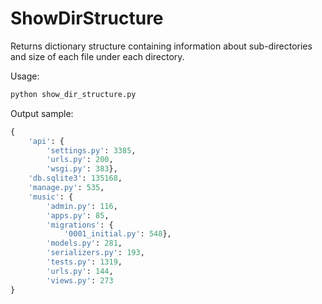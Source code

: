 # ShowDirStructure
Returns dictionary structure containing information about sub-directories and size of each file under each directory.

Usage:
```python
python show_dir_structure.py
```

Output sample:
```python
{
    'api': {
        'settings.py': 3385, 
        'urls.py': 200, 
        'wsgi.py': 383},
    'db.sqlite3': 135168,
    'manage.py': 535,
    'music': {
        'admin.py': 116,
        'apps.py': 85,
        'migrations': {
            '0001_initial.py': 548},
        'models.py': 281,
        'serializers.py': 193,
        'tests.py': 1319,
        'urls.py': 144,
        'views.py': 273
}
